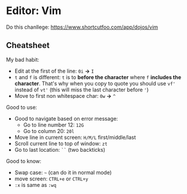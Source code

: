 # Editor: Vim

Do this chanllege: https://www.shortcutfoo.com/app/dojos/vim

## Cheatsheet

My bad habit:
- Edit at the first of the line: `0i` **->** `I`
- `t` and `f` is different: `t` is to **before the character** where `f` **includes the character**. That's why when you copy to quote you should use `vf'` instead of `vt'` (this will miss the last character before `'`)
- Move to first non whitespace char: `0w` **->** `^`


Good to use:
- Good to navigate based on error message:
  - Go to line number 12: `12G`
  - Go to column 20: `20l`
- Move line in current screen: `H/M/L` first/middle/last
- Scroll current line to top of window: `zt`
- Go to last location: <code>``</code> (two backticks)

Good to know:
- Swap case: `~` (can do it in normal mode)
- move screen: `CTRL+e` or `CTRL+y`
- `:x` is same as `:wq`
